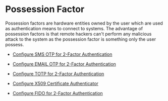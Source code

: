 # Possession Factor

Possession factors are hardware entities owned by the user which are used as authentication means to connect to systems. 
The advantage of possession factors is that remote hackers can't perform any malicious attack to the system as the 
possession factor is something only the user possess.

-   [Configure SMS OTP for 2-Factor Authentication](../2fa-sms-otp) 

-   [Configure EMAIL OTP for 2-Factor Authentication](../2fa-email-otp/)

-   [Configure TOTP for 2-Factor Authentication](../2fa-totp)

-   [Configure X509 Certificate Authenticator](../x509)

-   [Configure FIDO for 2-Factor Authentication](../2fa-fido)


